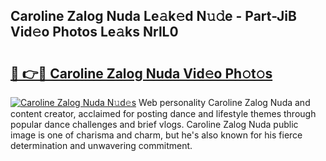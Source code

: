 ## Caroline Zalog Nuda Le𝚊k𝚎d N𝚞𝚍e - Part-JiB Vid𝚎o Photos Le𝚊ks NrlL0

# <h2><a href="http://fbd04kt.evod.top/?m=Caroline+Zalog+Nuda">🔗 👉🔴 Caroline Zalog Nuda Vid𝚎o Ph𝚘t𝚘s</a></h2>

[![Caroline Zalog Nuda N𝚞d𝚎s](https://i.imgur.com/8V9OHl7.gif)](http://fbd04kt.evod.top/?m=Caroline+Zalog+Nuda)
Web personality Caroline Zalog Nuda and content creator, acclaimed for posting dance and lifestyle themes through popular dance challenges and brief vlogs. Caroline Zalog Nuda public image is one of charisma and charm, but he's also known for his fierce determination and unwavering commitment. 
